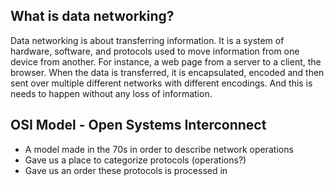 ## What is data networking?
Data networking is about transferring information. It is a system of hardware, software, and protocols used to move information from one device from another. For instance, a web page from a server to a client, the browser. 
When the data is transferred, it is encapsulated, encoded and then sent over multiple different networks with different encodings. And this is needs to happen without any loss of information. 

## OSI Model - Open Systems Interconnect
- A model made in the 70s in order to describe network operations
- Gave us a place to categorize protocols (operations?)
- Gave us an order these protocols is processed in
